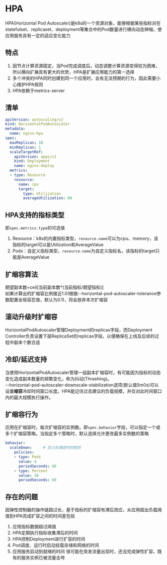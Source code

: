 # HPA
HPA(Horizontal Pod Autoscaler)是k8s的一个资源对象，能够根据某些指标对在statefulset、replicaset、deployment等集合中的Pod数量进行横向动态伸缩，使应用服务具有一定的适应变化能力

## 特点
1. 因节点计算资源固定，当Pod完成调度后，动态调整计算资源变得较为困难，所以横向扩展具有更大的优势，HPA是扩展应用能力的第一选择
2. 多个冲突的HPA同时创建到同一个应用时，会有无法预期的行为，因此需要小心维护HPA规则
3. HPA依赖于metrics-server

## 清单
```yaml
apiVersion: autoscaling/v2
kind: HorizontalPodAutoscaler
metadata:
  name: nginx-hpa
spec:
  maxReplicas: 10
  minReplicas: 1
  scaleTargetRef:
    apiVersion: apps/v1
    kind: Deployment
    name: nginx-deploy
  metrics:
  - type: Resource
    resource:
      name: cpu
      target:
        type: Utilization
        averageUtilization: 80
```

## HPA支持的指标类型
即`spec.metrics.type`的可选值
1. Resource：k8s的内置指标类型，`resource.name`可以为cpu、memory，该指标的target可以是Utilization和AverageValue
2. Pods：自定义指标类型，`resource.name`为自定义指标名，该指标的target只能是AverageValue

## 扩缩容算法
期望副本数=ceil[当前副本数*(当前指标/期望指标)]  
如果计算出的扩缩容比例接近1.0(根据--horizontal-pod-autoscaler-tolerance参数配置全局容忍值，默认为0.1)，将会放弃本次扩缩容

## 滚动升级时扩缩容
HorizontalPodAutoscaler管理Deployment的replicas字段，而Deployment Controller负责设置下层ReplicaSet的replicas字段，以便确保在上线及后续的过程中副本个数合适

## 冷却/延迟支持
当使用HorizontalPodAutoscaler管理一组副本扩缩容时，有可能因为指标的动态变化造成副本数量的频繁变化，称为抖动(Thrashing)。  
--horizontal-pod-autoscaler-downscale-stabilization选项(默认值5m0s)可以设置**缩容**冷却时间窗口长度。HPA能记住过去建议的负载规模，并仅对此时间窗口内的最大规模执行操作。

## 扩缩容行为
应用在扩缩容时，每次扩缩容的实例数。即`spec.behavior`字段，可以指定一个或多个扩缩容策略。当指定多个策略时，默认选择允许更改最多实例数的策略
```yaml
behavior:
  scaleDown:     # 定义在缩容时的规则
    policies:
    - type: Pods
      value: 4
      periodSeconds: 60
    - type: Percent
      value: 10
      periodSeconds: 60
```

## 存在的问题
因弹性控制器的操作链路过长，基于指标的扩缩容有滞后效应，从应用超出负载阈值到HPA完成扩容之间的时间差包括
1. 应用指标数据超过阈值
2. HPA定期执行指标收集滞后的时间
3. HPA控制Deployment进行扩容的时间
4. Pod调度、运行时启动挂载存储和网络的时间
5. 应用服务启动到就绪的时间
很可能在突发流量出现时，还没完成弹性扩容，既有的服务实例已被流量击垮